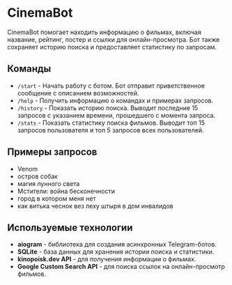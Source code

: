 # CinemaBot

CinemaBot помогает находить информацию о фильмах, включая название, рейтинг, постер и ссылки для онлайн-просмотра. Бот также сохраняет историю поиска и предоставляет статистику по запросам.

## Команды

- `/start` - Начать работу с ботом. Бот отправит приветственное сообщение с описанием возможностей.
- `/help` - Получить информацию о командах и примерах запросов.
- `/history` - Показать историю поиска. Выводит последние 15 запросов с указанием времени, прошедшего с момента запроса.
- `/stats` - Показать статистику поиска фильмов. Выводит топ 15 запросов пользователя и топ 5 запросов всех пользователей.

## Примеры запросов

- Venom
- остров собак
- магия лунного света
- Мстители: война бесконечности
- город в котором меня нет
- как витька чеснок вез леху штыря в дом инвалидов

## Используемые технологии

- **aiogram** - библиотека для создания асинхронных Telegram-ботов.
- **SQLite** - база данных для хранения истории поиска и статистики.
- **kinopoisk.dev API** - для получения информации о фильмах.
- **Google Custom Search API** - для поиска ссылок на онлайн-просмотр фильмов.
